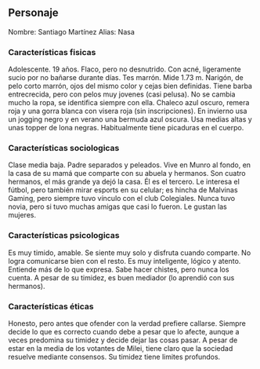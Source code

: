 ## Personaje

Nombre: Santiago Martínez
Alias: Nasa

### Características fisicas
Adolescente. 19 años. 
Flaco, pero no desnutrido. Con acné, ligeramente sucio por no bañarse durante días. Tes marrón. Mide 1.73 m.
Narigón, de pelo corto marrón, ojos del mismo color y cejas bien definidas. Tiene barba entrecrecida, pero con pelos muy jovenes (casi pelusa).
No se cambia mucho la ropa, se identifica siempre con ella. Chaleco azul oscuro, remera roja y una gorra blanca con visera roja (sin inscripciones). En invierno usa un jogging negro y en verano una bermuda azul oscura. Usa medias altas y unas topper de lona negras.
Habitualmente tiene picaduras en el cuerpo.

### Características sociologicas
Clase media baja. Padre separados y peleados. Vive en Munro al fondo, en la casa de su mamá que comparte con su abuela y hermanos. Son cuatro hermanos, el más grande ya dejó la casa. Él es el tercero. Le interesa el fútbol, pero también mirar esports en su celular; es hincha de Malvinas Gaming, pero siempre tuvo vínculo con el club Colegiales. Nunca tuvo novia, pero si tuvo muchas amigas que casi lo fueron. Le gustan las mujeres.

### Características psicologicas 
Es muy timido, amable. Se siente muy solo y disfruta cuando comparte. No logra comunicarse bien con el resto. Es muy inteligente, lógico y atento. Entiende más de lo que expresa. Sabe hacer chistes, pero nunca los cuenta. A pesar de su timidez, es buen mediador (lo aprendió con sus hermanos). 

### Características éticas
Honesto, pero antes que ofender con la verdad prefiere callarse. Siempre decide lo que es correcto cuando debe a pesar que lo afecte, aunque a veces predomina su timidez y decide dejar las cosas pasar. A pesar de estar en la media de los votantes de Milei, tiene claro que la sociedad resuelve mediante consensos. Su timidez tiene limites profundos.

